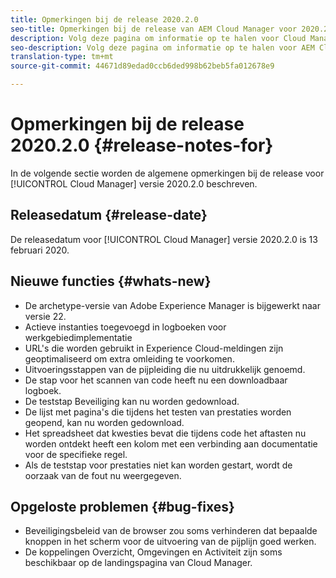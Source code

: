 ```yaml
---
title: Opmerkingen bij de release 2020.2.0
seo-title: Opmerkingen bij de release van AEM Cloud Manager voor 2020.2.0
description: Volg deze pagina om informatie op te halen voor Cloud Manager Release 2020.2.0
seo-description: Volg deze pagina om informatie op te halen voor AEM Cloud Manager Release 2020.2.0
translation-type: tm+mt
source-git-commit: 44671d89edad0ccb6ded998b62beb5fa012678e9

---
```


# Opmerkingen bij de release 2020.2.0 {#release-notes-for}

In de volgende sectie worden de algemene opmerkingen bij de release voor [!UICONTROL Cloud Manager] versie 2020.2.0 beschreven.

## Releasedatum {#release-date}

De releasedatum voor [!UICONTROL Cloud Manager] versie 2020.2.0 is 13 februari 2020.

## Nieuwe functies {#whats-new}

* De archetype-versie van Adobe Experience Manager is bijgewerkt naar versie 22.
* Actieve instanties toegevoegd in logboeken voor werkgebiedimplementatie
* URL&#39;s die worden gebruikt in Experience Cloud-meldingen zijn geoptimaliseerd om extra omleiding te voorkomen.
* Uitvoeringsstappen van de pijpleiding die nu uitdrukkelijk genoemd.
* De stap voor het scannen van code heeft nu een downloadbaar logboek.
* De teststap Beveiliging kan nu worden gedownload.
* De lijst met pagina&#39;s die tijdens het testen van prestaties worden geopend, kan nu worden gedownload.
* Het spreadsheet dat kwesties bevat die tijdens code het aftasten nu worden ontdekt heeft een kolom met een verbinding aan documentatie voor de specifieke regel.
* Als de teststap voor prestaties niet kan worden gestart, wordt de oorzaak van de fout nu weergegeven.

## Opgeloste problemen {#bug-fixes}

* Beveiligingsbeleid van de browser zou soms verhinderen dat bepaalde knoppen in het scherm voor de uitvoering van de pijplijn goed werken.
* De koppelingen Overzicht, Omgevingen en Activiteit zijn soms beschikbaar op de landingspagina van Cloud Manager.
